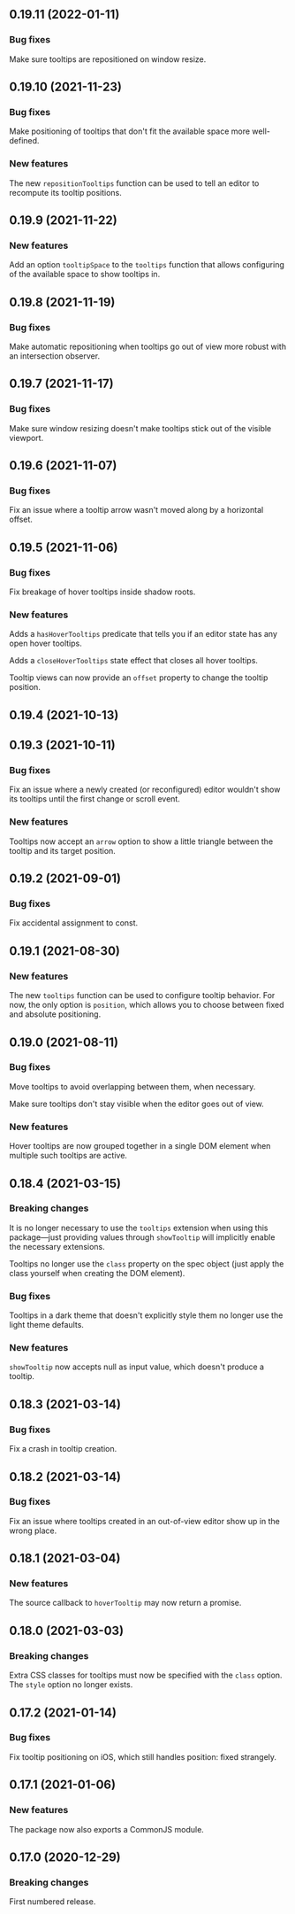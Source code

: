 ## 0.19.11 (2022-01-11)

### Bug fixes

Make sure tooltips are repositioned on window resize.

## 0.19.10 (2021-11-23)

### Bug fixes

Make positioning of tooltips that don't fit the available space more well-defined.

### New features

The new `repositionTooltips` function can be used to tell an editor to recompute its tooltip positions.

## 0.19.9 (2021-11-22)

### New features

Add an option `tooltipSpace` to the `tooltips` function that allows configuring of the available space to show tooltips in.

## 0.19.8 (2021-11-19)

### Bug fixes

Make automatic repositioning when tooltips go out of view more robust with an intersection observer.

## 0.19.7 (2021-11-17)

### Bug fixes

Make sure window resizing doesn't make tooltips stick out of the visible viewport.

## 0.19.6 (2021-11-07)

### Bug fixes

Fix an issue where a tooltip arrow wasn't moved along by a horizontal offset.

## 0.19.5 (2021-11-06)

### Bug fixes

Fix breakage of hover tooltips inside shadow roots.

### New features

Adds a `hasHoverTooltips` predicate that tells you if an editor state has any open hover tooltips.

Adds a `closeHoverTooltips` state effect that closes all hover tooltips.

Tooltip views can now provide an `offset` property to change the tooltip position.

## 0.19.4 (2021-10-13)

## 0.19.3 (2021-10-11)

### Bug fixes

Fix an issue where a newly created (or reconfigured) editor wouldn't show its tooltips until the first change or scroll event.

### New features

Tooltips now accept an `arrow` option to show a little triangle between the tooltip and its target position.

## 0.19.2 (2021-09-01)

### Bug fixes

Fix accidental assignment to const.

## 0.19.1 (2021-08-30)

### New features

The new `tooltips` function can be used to configure tooltip behavior. For now, the only option is `position`, which allows you to choose between fixed and absolute positioning.

## 0.19.0 (2021-08-11)

### Bug fixes

Move tooltips to avoid overlapping between them, when necessary.

Make sure tooltips don't stay visible when the editor goes out of view.

### New features

Hover tooltips are now grouped together in a single DOM element when multiple such tooltips are active.

## 0.18.4 (2021-03-15)

### Breaking changes

It is no longer necessary to use the `tooltips` extension when using this package—just providing values through `showTooltip` will implicitly enable the necessary extensions.

Tooltips no longer use the `class` property on the spec object (just apply the class yourself when creating the DOM element).

### Bug fixes

Tooltips in a dark theme that doesn't explicitly style them no longer use the light theme defaults.

### New features

`showTooltip` now accepts null as input value, which doesn't produce a tooltip.

## 0.18.3 (2021-03-14)

### Bug fixes

Fix a crash in tooltip creation.

## 0.18.2 (2021-03-14)

### Bug fixes

Fix an issue where tooltips created in an out-of-view editor show up in the wrong place.

## 0.18.1 (2021-03-04)

### New features

The source callback to `hoverTooltip` may now return a promise.

## 0.18.0 (2021-03-03)

### Breaking changes

Extra CSS classes for tooltips must now be specified with the `class` option. The `style` option no longer exists.

## 0.17.2 (2021-01-14)

### Bug fixes

Fix tooltip positioning on iOS, which still handles position: fixed strangely.

## 0.17.1 (2021-01-06)

### New features

The package now also exports a CommonJS module.

## 0.17.0 (2020-12-29)

### Breaking changes

First numbered release.

